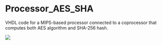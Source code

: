 # Processor_AES_SHA
VHDL code for a MIPS-based processor connected to a coprocessor that computes both AES algorithm and SHA-256 hash.

![](Circuit.png)
